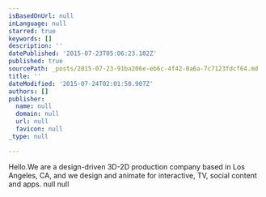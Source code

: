 ```yaml
---
isBasedOnUrl: null
inLanguage: null
starred: true
keywords: []
description: ''
datePublished: '2015-07-23T05:06:23.102Z'
published: true
sourcePath: _posts/2015-07-23-91ba206e-eb6c-4f42-8a6a-7c7123fdcf64.md
title: ''
dateModified: '2015-07-24T02:01:50.907Z'
authors: []
publisher:
  name: null
  domain: null
  url: null
  favicon: null
_type: null

---
```

Hello.We are a design-driven 3D-2D production company based in Los Angeles, CA, and we design and animate for interactive, TV, social content and apps.
null
null